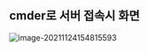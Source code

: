 ## cmder로 서버 접속시 화면

![image-20211124154815593](C:\Users\money\AppData\Roaming\Typora\typora-user-images\image-20211124154815593.png)